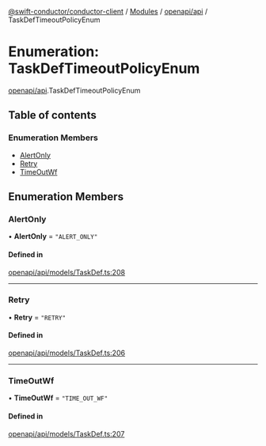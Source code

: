 [@swift-conductor/conductor-client](../README.md) / [Modules](../modules.md) / [openapi/api](../modules/openapi_api.md) / TaskDefTimeoutPolicyEnum

# Enumeration: TaskDefTimeoutPolicyEnum

[openapi/api](../modules/openapi_api.md).TaskDefTimeoutPolicyEnum

## Table of contents

### Enumeration Members

- [AlertOnly](openapi_api.TaskDefTimeoutPolicyEnum.md#alertonly)
- [Retry](openapi_api.TaskDefTimeoutPolicyEnum.md#retry)
- [TimeOutWf](openapi_api.TaskDefTimeoutPolicyEnum.md#timeoutwf)

## Enumeration Members

### AlertOnly

• **AlertOnly** = ``"ALERT_ONLY"``

#### Defined in

[openapi/api/models/TaskDef.ts:208](https://github.com/swift-conductor/conductor-client-typescript/blob/9866b7c/openapi/api/models/TaskDef.ts#L208)

___

### Retry

• **Retry** = ``"RETRY"``

#### Defined in

[openapi/api/models/TaskDef.ts:206](https://github.com/swift-conductor/conductor-client-typescript/blob/9866b7c/openapi/api/models/TaskDef.ts#L206)

___

### TimeOutWf

• **TimeOutWf** = ``"TIME_OUT_WF"``

#### Defined in

[openapi/api/models/TaskDef.ts:207](https://github.com/swift-conductor/conductor-client-typescript/blob/9866b7c/openapi/api/models/TaskDef.ts#L207)
